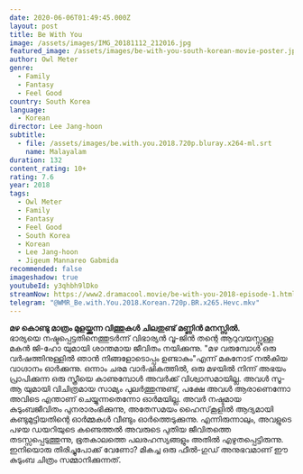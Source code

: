 ```yaml
---
date: 2020-06-06T01:49:45.000Z
layout: post
title: Be With You
image: /assets/images/IMG_20181112_212016.jpg
featured_image: /assets/images/be-with-you-south-korean-movie-poster.jpg
author: Owl Meter
genre:
  - Family
  - Fantasy
  - Feel Good
country: South Korea
language:
  - Korean
director: Lee Jang-hoon
subtitle:
  - file: /assets/images/be.with.you.2018.720p.bluray.x264-ml.srt
    name: Malayalam
duration: 132
content_rating: 10+
rating: 7.6
year: 2018
tags:
  - Owl Meter
  - Family
  - Fantasy
  - Feel Good
  - South Korea
  - Korean
  - Lee Jang-hoon
  - Jigeum Mannareo Gabmida
recommended: false
imageshadow: true
youtubeId: y3qhbh9lDko
streamNow: https://www2.dramacool.movie/be-with-you-2018-episode-1.html
telegram: "@WMR_Be.with.You.2018.Korean.720p.BR.x265.Hevc.mkv"
---
```

**മഴ കൊണ്ടു മാത്രം മുളയ്ക്കുന്ന വിത്തുകൾ ചിലതുണ്ട് മണ്ണിൻ മനസ്സിൽ.**<br>
ഭാര്യയെ നഷ്ടപ്പെട്ടതിനെത്തുടർന്ന് വിഭാര്യൻ വൂ-ജിൻ തന്റെ ആറുവയസ്സുള്ള മകൻ ജി-ഹോ യുമായി ശാന്തമായ ജീവിതം നയിക്കുന്നു. "മഴ വരുമ്പോൾ ഒരു വർഷത്തിനുള്ളിൽ ഞാൻ നിങ്ങളോടൊപ്പം ഉണ്ടാകും"എന്ന് മകനോട് നൽകിയ വാഗ്ദാനം ഓർക്കുന്നു. ഒന്നാം ചരമ വാർഷികത്തിൽ, ഒരു മഴയിൽ നിന്ന് അഭയം പ്രാപിക്കുന്ന ഒരു സ്ത്രീയെ കാണുമ്പോൾ അവർക്ക് വിശ്വാസമായില്ല. അവൾ സൂ-ആ യുമായി വിചിത്രമായ സാമ്യം പുലർത്തുന്നുണ്ട്, പക്ഷേ അവൾ ആരാണെന്നോ അവിടെ എന്താണ് ചെയ്യുന്നതെന്നോ ഓർമയില്ല. അവർ നഷ്ടമായ കുടുംബജീവിതം പുനരാരംഭിക്കുന്നു, അതേസമയം ഹൈസ്‌കൂളിൽ ആദ്യമായി കണ്ടുമുട്ടിയതിന്റെ ഓർമ്മകൾ വീണ്ടും ഓർത്തെടുക്കുന്നു. എന്നിരുന്നാലും, അവളുടെ പഴയ ഡയറിയുടെ കണ്ടെത്തൽ അവരുടെ പുതിയ ജീവിതത്തെ തടസ്സപ്പെടുത്തുന്നു, ഭൂതകാലത്തെ പലരഹസ്യങ്ങളും അതിൽ എഴുതപ്പെട്ടിരുന്നു. ഇനിയൊരു തിരിച്ചുപോക്ക് വേണോ? മികച്ച ഒരു ഫീൽ-ഗുഡ് അനുഭവമാണ് ഈ കുടുംബ ചിത്രം സമ്മാനിക്കുന്നത്.

